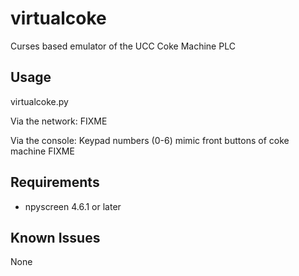 virtualcoke
===========

Curses based emulator of the UCC Coke Machine PLC

Usage
-----

virtualcoke.py

Via the network:
	FIXME

Via the console:
	Keypad numbers (0-6) mimic front buttons of coke machine
	FIXME


Requirements
-------------

* npyscreen 4.6.1 or later

Known Issues
-------------

None
